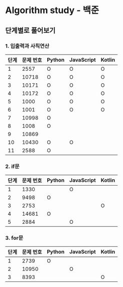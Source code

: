 # Algorithm study - 백준

## 단계별로 풀어보기

### 1. 입출력과 사칙연산

| 단계 | 문제 번호 | Python | JavaScript | Kotlin |
| ---- | --------- | ------ | ---------- | ------ |
| 1    | 2557      | O      | O          | O      |
| 2    | 10718     | O      | O          | O      |
| 3    | 10171     | O      | O          | O      |
| 4    | 10172     | O      | O          | O      |
| 5    | 1000      | O      | O          | O      |
| 6    | 1001      | O      | O          | O      |
| 7    | 10998     | O      |            |        |
| 8    | 1008      | O      |            |        |
| 9    | 10869     |        |            |        |
| 10   | 10430     | O      | O          |        |
| 11   | 2588      | O      |            |        |

### 2. if문

| 단계 | 문제 번호 | Python | JavaScript | Kotlin |
| ---- | --------- | ------ | ---------- | ------ |
| 1    | 1330      |        | O          |        |
| 2    | 9498      | O      |            |        |
| 3    | 2753      |        |            | O      |
| 4    | 14681     | O      |            |        |
| 5    | 2884      |        | O          |        |

### 3. for문

| 단계 | 문제 번호 | Python | JavaScript | Kotlin |
| ---- | --------- | ------ | ---------- | ------ |
| 1    | 2739      | O      |            |        |
| 2    | 10950     |        | O          |        |
| 3    | 8393      |        |            | O      |

